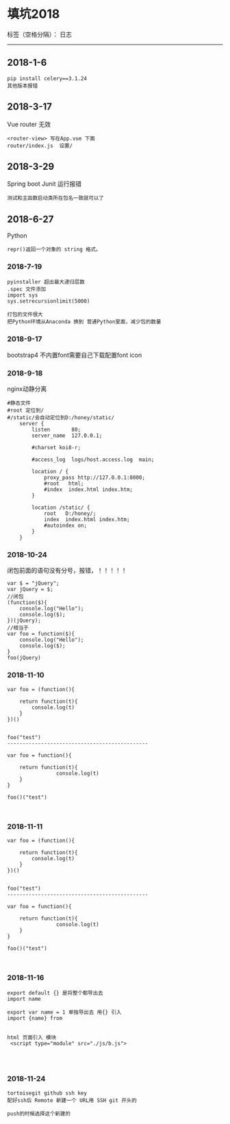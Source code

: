 # 填坑2018

标签（空格分隔）： 日志

---
## 2018-1-6

```
pip install celery==3.1.24
其他版本报错
```
## 2018-3-17
Vue router 无效
```
<router-view> 写在App.vue 下面
router/index.js  设置/
```
## 2018-3-29
Spring boot Junit 运行报错
```
测试和主函数启动类所在包名一致就可以了
```

## 2018-6-27
Python
```
repr()返回一个对象的 string 格式。
```
### 2018-7-19
```
pyinstaller 超出最大递归层数
.spec 文件添加
import sys
sys.setrecursionlimit(5000)

打包的文件很大
把Python环境从Anaconda 换到 普通Python里面，减少包的数量
```
### 2018-9-17
bootstrap4 不内置font需要自己下载配置font icon

### 2018-9-18
nginx动静分离
```
#静态文件 
#root 定位到/
#/static/会自动定位到D:/honey/static/
    server {
        listen       80;
        server_name  127.0.0.1;

        #charset koi8-r;

        #access_log  logs/host.access.log  main;

        location / {
			proxy_pass http://127.0.0.1:8000;
            #root   html;
            #index  index.html index.htm;
        }   
		
		location /static/ {
            root   D:/honey/;
            index  index.html index.htm;
			#autoindex on;
        }
    }

```
### 2018-10-24
闭包前面的语句没有分号，报错，！！！！！
```
var $ = "jQuery";
var jQuery = $;
//闭包
(function($){
    console.log("Hello");
    console.log($);
})(jQuery);
//相当于
var foo = function($){
    console.log("Hello");
    console.log($);
}
foo(jQuery)

```

### 2018-11-10
```
var foo = (function(){
    
    return function(t){
        console.log(t)
    }
})()


foo("test")
----------------------------------------------

var foo = function(){
    
    return function(t){
                console.log(t)
    }
}

foo()("test")



```


### 2018-11-11
```
var foo = (function(){
    
    return function(t){
        console.log(t)
    }
})()


foo("test")
----------------------------------------------

var foo = function(){
    
    return function(t){
                console.log(t)
    }
}

foo()("test")



```
### 2018-11-16
```
export default {} 是将整个都导出去
import name

export var name = 1 单独导出去 用{} 引入
import {name} from


html 页面引入 模块
 <script type="module" src="./js/b.js">
 



```

### 2018-11-24
```
tortoisegit github ssh key 
配好ssh后 Remote 新建一个 URL用 SSH git 开头的

push的时候选择这个新建的

```
